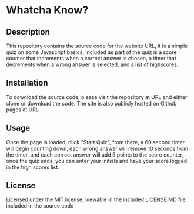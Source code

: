 # Whatcha Know?

## Description
This repository contains the source code for the website URL, it is a simple quiz on some Javascript basics, included as part of the quiz is a score counter that increments when a correct answer is chosen, a timer that decrements when a wrong answer is selected, and a list of highscores.

## Installation
To download the source code, please visit the repository at URL and either clone or download the code.  The site is also publicly hosted on Github pages at URL
## Usage
Once the page is loaded, click "Start Quiz", from there, a 60 second timer will begin counting down, each wrong answer will remove 10 seconds from the timer, and each correct answer will add 5 points to the score counter, once the quiz ends, you can enter your initials and have your score logged in the high scores list.
## License

Licensed under the MIT license, viewable in the included LICENSE.MD file included in the source code